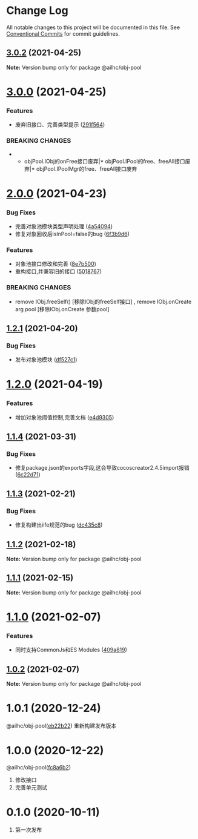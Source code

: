 # Change Log

All notable changes to this project will be documented in this file.
See [Conventional Commits](https://conventionalcommits.org) for commit guidelines.

## [3.0.2](https://github.com/AILHC/EasyGameFrameworkOpen/compare/@ailhc/obj-pool@3.0.0...@ailhc/obj-pool@3.0.2) (2021-04-25)

**Note:** Version bump only for package @ailhc/obj-pool





# [3.0.0](https://github.com/AILHC/EasyGameFrameworkOpen/compare/@ailhc/obj-pool@2.0.0...@ailhc/obj-pool@3.0.0) (2021-04-25)


### Features

* 废弃旧接口、完善类型提示 ([291f564](https://github.com/AILHC/EasyGameFrameworkOpen/commit/291f564e77e7df53d5e55a7ec8bddc85a908d234))


### BREAKING CHANGES

* * objPool.IObj的onFree接口废弃|* objPool.IPool的free、freeAll接口废弃|* objPool.IPoolMgr的free、freeAll接口废弃





# [2.0.0](https://github.com/AILHC/EasyGameFrameworkOpen/compare/@ailhc/obj-pool@1.2.1...@ailhc/obj-pool@2.0.0) (2021-04-23)


### Bug Fixes

* 完善对象池模块类型声明处理 ([4a54094](https://github.com/AILHC/EasyGameFrameworkOpen/commit/4a540941c4e9f98157eefa32017f5fe97d2fcfd9))
* 修复对象回收后isInPool=false的bug ([6f3b9d6](https://github.com/AILHC/EasyGameFrameworkOpen/commit/6f3b9d6744de7f6f213af70010bece5fa2ec5756))


### Features

* 对象池接口修改和完善 ([8e7b500](https://github.com/AILHC/EasyGameFrameworkOpen/commit/8e7b500d2e4ac9cfe7cd75583a10e62ead45d10f))
* 重构接口,并兼容旧的接口 ([5018767](https://github.com/AILHC/EasyGameFrameworkOpen/commit/5018767196b49295648a935a909ad547be1cd3d9))


### BREAKING CHANGES

* remove IObj.freeSelf() [移除IObj的freeSelf接口] , remove IObj.onCreate arg pool [移除IObj.onCreate 参数pool]





## [1.2.1](https://github.com/AILHC/EasyGameFrameworkOpen/compare/@ailhc/obj-pool@1.2.0...@ailhc/obj-pool@1.2.1) (2021-04-20)


### Bug Fixes

* 发布对象池模块 ([df527c1](https://github.com/AILHC/EasyGameFrameworkOpen/commit/df527c1f4a37ac22bb889367511534b626e926f8))





# [1.2.0](https://github.com/AILHC/EasyGameFrameworkOpen/compare/@ailhc/obj-pool@1.1.4...@ailhc/obj-pool@1.2.0) (2021-04-19)


### Features

* 增加对象池阈值控制,完善文档 ([e4d9305](https://github.com/AILHC/EasyGameFrameworkOpen/commit/e4d9305e09607a3d0877802031f2036452c543f4))





## [1.1.4](https://github.com/AILHC/EasyGameFrameworkOpen/compare/@ailhc/obj-pool@1.1.3...@ailhc/obj-pool@1.1.4) (2021-03-31)


### Bug Fixes

* 修复package.json的exports字段,这会导致cocoscreator2.4.5import报错 ([6c22d71](https://github.com/AILHC/EasyGameFrameworkOpen/commit/6c22d71f6f32ec566b95e7b299ec91e732e99585))





## [1.1.3](https://github.com/AILHC/EasyGameFrameworkOpen/compare/@ailhc/obj-pool@1.1.2...@ailhc/obj-pool@1.1.3) (2021-02-21)


### Bug Fixes

* 修复构建出iife规范的bug ([dc435c8](https://github.com/AILHC/EasyGameFrameworkOpen/commit/dc435c8ed264447b8a80263e7d157b1576c414b3))





## [1.1.2](https://github.com/AILHC/EasyGameFrameworkOpen/compare/@ailhc/obj-pool@1.1.1...@ailhc/obj-pool@1.1.2) (2021-02-18)

**Note:** Version bump only for package @ailhc/obj-pool





## [1.1.1](https://github.com/AILHC/EasyGameFrameworkOpen/compare/@ailhc/obj-pool@1.1.0...@ailhc/obj-pool@1.1.1) (2021-02-15)

**Note:** Version bump only for package @ailhc/obj-pool





# [1.1.0](https://github.com/AILHC/EasyGameFrameworkOpen/compare/@ailhc/obj-pool@1.0.2...@ailhc/obj-pool@1.1.0) (2021-02-07)


### Features

* 同时支持CommonJs和ES Modules ([409a819](https://github.com/AILHC/EasyGameFrameworkOpen/commit/409a819cfca6808a4070abcbc8acc80a2caf1c84))





## [1.0.2](https://github.com/AILHC/EasyGameFrameworkOpen/compare/@ailhc/obj-pool@1.0.1...@ailhc/obj-pool@1.0.2) (2021-02-07)

**Note:** Version bump only for package @ailhc/obj-pool






# 1.0.1 (2020-12-24)
@ailhc/obj-pool([eb22b22](https://github.com/AILHC/EasyGameFrameworkOpen/commit/eb22b225792289c03f955b21d47e87e3eb0a1a9b))
重新构建发布版本
# 1.0.0 (2020-12-22)
@ailhc/obj-pool([fc8a6b2](https://github.com/AILHC/EasyGameFrameworkOpen/commit/fc8a6b2a917125dabe2022961532aed4d5546ac1))
1. 修改接口
2. 完善单元测试

# 0.1.0 (2020-10-11)
1. 第一次发布
